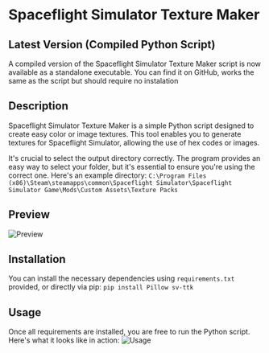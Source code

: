 # Spaceflight Simulator Texture Maker

## Latest Version (Compiled Python Script)
A compiled version of the Spaceflight Simulator Texture Maker script is now available as a standalone executable. You can find it on GitHub, works the same as the script but should require no instalation


## Description
Spaceflight Simulator Texture Maker is a simple Python script designed to create easy color or image textures. This tool enables you to generate textures for Spaceflight Simulator, allowing the use of hex codes or images.

It's crucial to select the output directory correctly. The program provides an easy way to select your folder, but it's essential to ensure you're using the correct one. Here's an example directory:
`C:\Program Files (x86)\Steam\steamapps\common\Spaceflight Simulator\Spaceflight Simulator Game\Mods\Custom Assets\Texture Packs`

## Preview
![Preview](https://github.com/Cratior/Spaceflight-Simulator-Texture-maker/assets/55932656/a2d2c1ed-ef43-41d4-ba25-d4cb1911d12d)

## Installation
You can install the necessary dependencies using `requirements.txt` provided, or directly via pip:
```pip install Pillow sv-ttk```

## Usage
Once all requirements are installed, you are free to run the Python script. Here's what it looks like in action:
![Usage](https://github.com/Cratior/Spaceflight-Simulator-Texture-maker/assets/55932656/8595ac49-fb30-4b20-bdce-41e100e61ac4)

